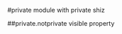 <a name="module_private"></a>
#private
module with private shiz

<a name="module_private.notprivate"></a>
##private.notprivate
visible property

